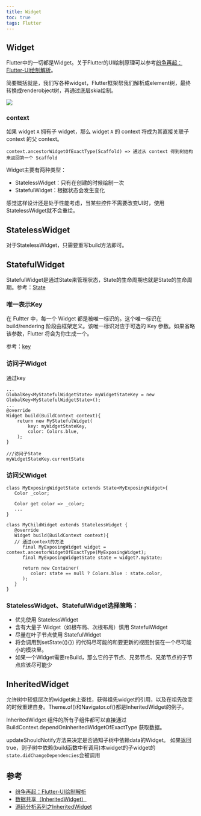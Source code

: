 ```yaml
---
title: Widget
toc: true
tags: Flutter
---
```


## Widget

Flutter中的一切都是Widget。关于Flutter的UI绘制原理可以参考[纷争再起：Flutter-UI绘制解析](https://juejin.cn/post/6844903794627575822)。

简要概括就是，我们写各种widget，Flutter框架帮我们解析成element树，最终转换成renderobject树，再通过底层skia绘制。

![](./widget_1.png)




### context

如果 widget `A` 拥有子 widget，那么 widget `A` 的 context 将成为其直接关联子 context 的父 context。

```
context.ancestorWidgetOfExactType(Scaffold) => 通过从 context 得到树结构来返回第一个 Scaffold
```

Widget主要有两种类型：

- StatelessWidget：只有在创建的时候绘制一次
- StatefulWidget：根据状态会发生变化

感觉这样设计还是处于性能考虑，当某些控件不需要改变UI时，使用StatelessWidget就不会重绘。

## StatelessWidget

对于StatelessWidget，只需要重写build方法即可。

## StatefulWidget

StatefulWidget是通过State来管理状态，State的生命周期也就是State的生命周期。参考：[State](/wiki/Flutter/UI/标准库/widgets/framework/State/)

### 唯一表示Key

在 Fultter 中，每一个 Widget 都是被唯一标识的。这个唯一标识在 build/rendering 阶段由框架定义。该唯一标识对应于可选的 Key 参数。如果省略该参数，Flutter 将会为你生成一个。

参考：[key](/wiki/Flutter/UI/标准库/widgets/framework/Key/)

### 访问子Widget

通过key

```
...
GlobalKey<MyStatefulWidgetState> myWidgetStateKey = new GlobalKey<MyStatefulWidgetState>();
...
@override
Widget build(BuildContext context){
    return new MyStatefulWidget(
        key: myWidgetStateKey,
        color: Colors.blue,
    );
}

///访问子State
myWidgetStateKey.currentState
```

### 访问父Widget

```
class MyExposingWidgetState extends State<MyExposingWidget>{
   Color _color;

   Color get color => _color;
   ...
}

class MyChildWidget extends StatelessWidget {
   @override
   Widget build(BuildContext context){
   // 通过context的方法
      final MyExposingWidget widget = context.ancestorWidgetOfExactType(MyExposingWidget);
      final MyExposingWidgetState state = widget?.myState;

      return new Container(
         color: state == null ? Colors.blue : state.color,
      );
   }
}

```

### StatelessWidget、StatefulWidget选择策略：

* 优先使用 StatelessWidget
* 含有大量子 Widget（如根布局、次根布局）慎用 StatefulWidget
* 尽量在叶子节点使用 StatefulWidget
* 将会调用到setState((){}) 的代码尽可能的和要更新的视图封装在一个尽可能小的模块里。
* 如果一个Widget需要reBuild，那么它的子节点、兄弟节点、兄弟节点的子节点应该尽可能少

## InheritedWidget

允许树中较低层次的widget向上查找，获得祖先widget的引用，以及在祖先改变的时候重建自身。Theme.of()和Navigator.of()都是InheritedWidget的例子。

InheritedWidget 组件的所有子组件都可以直接通过 BuildContext.dependOnInheritedWidgetOfExactType 获取数据。

updateShouldNotify方法来决定是否通知子树中依赖data的Widget。 如果返回true，则子树中依赖(build函数中有调用)本widget的子widget的`state.didChangeDependencies`会被调用


## 参考

- [纷争再起：Flutter-UI绘制解析](https://juejin.cn/post/6844903794627575822)
- [数据共享（InheritedWidget）](https://book.flutterchina.club/chapter7/inherited_widget.html)
- [源码分析系列之InheritedWidget](https://segmentfault.com/a/1190000039030651)
